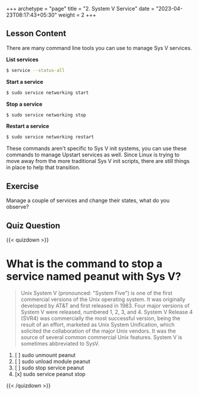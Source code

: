 +++
archetype = "page"
title = "2. System V Service"
date = "2023-04-23T08:17:43+05:30"
weight = 2
+++

## Lesson Content

There are many command line tools you can use to manage Sys V services. 

**List services**

```bash
$ service --status-all
```

**Start a service**

```bash
$ sudo service networking start
```

**Stop a service**

```bash
$ sudo service networking stop
```

**Restart a service**

```bash
$ sudo service networking restart
```


These commands aren't specific to Sys V init systems, you can use these commands to manage Upstart services as well. Since Linux is trying to move away from the more traditional Sys V init scripts, there are still things in place to help that transition. 

## Exercise

Manage a couple of services and change their states, what do you observe?

## Quiz Question

{{< quizdown >}}

# What is the command to stop a service named peanut with Sys V?

> Unix System V (pronounced: "System Five") is one of the first commercial versions of the Unix operating system. It was originally developed by AT&T and first released in 1983. Four major versions of System V were released, numbered 1, 2, 3, and 4. System V Release 4 (SVR4) was commercially the most successful version, being the result of an effort, marketed as Unix System Unification, which solicited the collaboration of the major Unix vendors. It was the source of several common commercial Unix features. System V is sometimes abbreviated to SysV. 

1. [ ] sudo unmount peanut
2. [ ] sudo unload module peanut
3. [ ] sudo stop service peanut
4. [x] sudo service peanut stop

{{< /quizdown >}}
